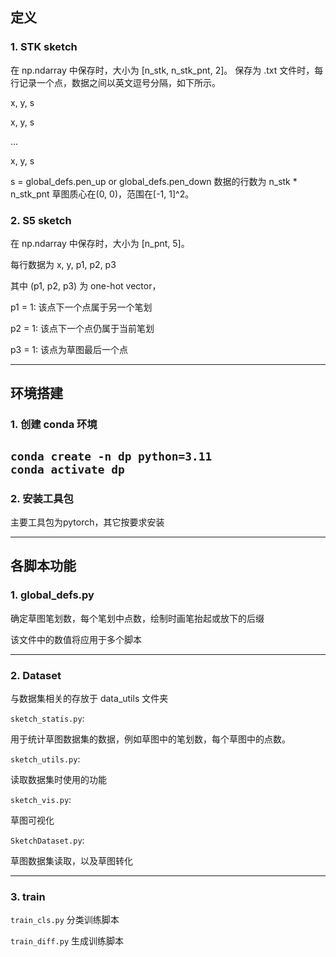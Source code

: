 ## 定义
### 1. STK sketch
在 np.ndarray 中保存时，大小为 [n_stk, n_stk_pnt, 2]。
保存为 .txt 文件时，每行记录一个点，数据之间以英文逗号分隔，如下所示。

x, y, s

x, y, s

...

x, y, s

s = global_defs.pen_up or global_defs.pen_down
数据的行数为 n_stk * n_stk_pnt
草图质心在(0, 0)，范围在[-1, 1]^2。

### 2. S5 sketch
在 np.ndarray 中保存时，大小为 [n_pnt, 5]。

每行数据为 x, y, p1, p2, p3

其中 (p1, p2, p3) 为 one-hot vector，

p1 = 1: 该点下一个点属于另一个笔划

p2 = 1: 该点下一个点仍属于当前笔划

p3 = 1: 该点为草图最后一个点

---------------------

## 环境搭建
### 1. 创建 conda 环境  
`conda create -n dp python=3.11`  
`conda activate dp`
---------------------
### 2. 安装工具包
主要工具包为pytorch，其它按要求安装

--------------------------
## 各脚本功能

### 1. global_defs.py
确定草图笔划数，每个笔划中点数，绘制时画笔抬起或放下的后缀

该文件中的数值将应用于多个脚本

------------------

### 2. Dataset
与数据集相关的存放于 data_utils 文件夹

`sketch_statis.py`:

用于统计草图数据集的数据，例如草图中的笔划数，每个草图中的点数。

`sketch_utils.py`:

读取数据集时使用的功能

`sketch_vis.py`:

草图可视化

`SketchDataset.py`:

草图数据集读取，以及草图转化

----------------------

### 3. train
`train_cls.py`
分类训练脚本

`train_diff.py`
生成训练脚本


